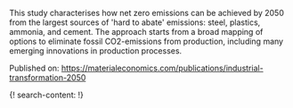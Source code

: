 This study characterises how net zero emissions can be achieved by 2050 from the largest sources of 'hard to abate' emissions: steel, plastics, ammonia, and cement. The approach starts from a broad mapping of options to eliminate fossil CO2-emissions from production, including many emerging innovations in production processes.

Published on: https://materialeconomics.com/publications/industrial-transformation-2050

{! search-content: !}
